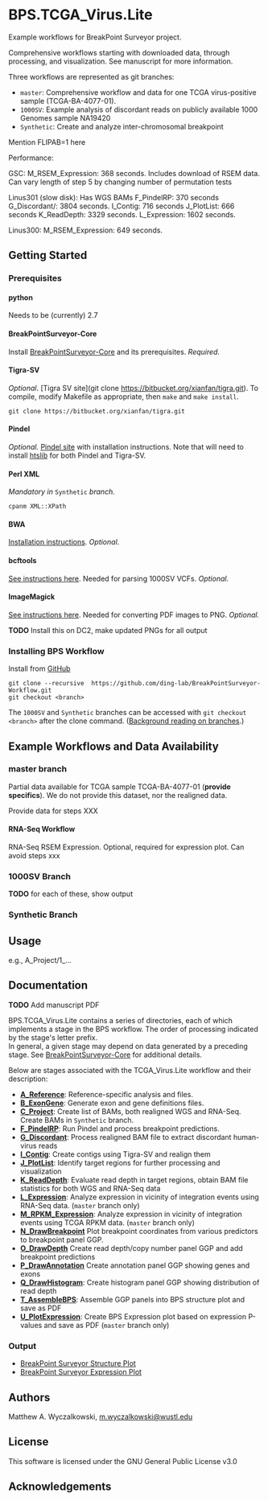 # BPS.TCGA_Virus.Lite 
Example workflows for BreakPoint Surveyor project.  

Comprehensive workflows starting with downloaded data, through processing, and visualization.  See manuscript
for more information.  

Three workflows are represented as git branches:

* `master`: Comprehensive workflow and data for one TCGA virus-positive sample (TCGA-BA-4077-01).
* `1000SV`: Example analysis of discordant reads on publicly available 1000 Genomes sample NA19420
* `Synthetic`: Create and analyze inter-chromosomal breakpoint

Mention FLIPAB=1 here

Performance:

GSC:
    M_RSEM_Expression: 368 seconds.  Includes download of RSEM data.  Can vary length of step 5 by changing number of permutation tests

Linus301 (slow disk):  Has WGS BAMs 
    F_PindelRP: 370 seconds 
    G_Discordant/: 3804 seconds.
    I_Contig: 716 seconds
    J_PlotList: 666 seconds
    K_ReadDepth: 3329 seconds.
    L_Expression: 1602 seconds.

Linus300:
    M_RSEM_Expression: 649 seconds.




## Getting Started


### Prerequisites

#### python
Needs to be (currently) 2.7

#### BreakPointSurveyor-Core
Install [BreakPointSurveyor-Core](https://github.com/ding-lab/BreakPointSurveyor-Core) and its prerequisites.  _Required._

#### Tigra-SV

_Optional_.  [Tigra SV site](git clone https://bitbucket.org/xianfan/tigra.git).  To compile, modify Makefile as appropriate, then `make` and `make install`.

`git clone https://bitbucket.org/xianfan/tigra.git`

#### Pindel

_Optional._ [Pindel site](https://github.com/genome/pindel) with installation
instructions.  Note that will need to install
[htslib](https://github.com/samtools/htslib) for both Pindel and Tigra-SV.

#### Perl XML

_Mandatory in_ `Synthetic` _branch._

`cpanm XML::XPath`

#### BWA

[Installation instructions](https://sourceforge.net/projects/bio-bwa/files/).  _Optional_.

#### bcftools

[See instructions here](https://github.com/samtools/bcftools).  Needed for parsing 1000SV VCFs.  _Optional._ 

#### ImageMagick

[See instructions here](https://www.imagemagick.org/script/download.php).  Needed for converting PDF images to PNG.  _Optional._

**TODO** Install this on DC2, make updated PNGs for all output

### Installing BPS Workflow

Install from [GitHub](https://github.com/)

```
git clone --recursive  https://github.com/ding-lab/BreakPointSurveyor-Workflow.git
git checkout <branch>
```

The `1000SV` and `Synthetic` branches can be accessed with `git checkout <branch>` after the clone command.
([Background reading on branches](https://git-scm.com/book/en/v2/Git-Branching-Branches-in-a-Nutshell).)


## Example Workflows and Data Availability

### master branch

Partial data available for TCGA sample TCGA-BA-4077-01 (**provide specifics**).  We do not
provide this dataset, nor the realigned data.

Provide data for steps XXX

#### RNA-Seq Workflow
RNA-Seq RSEM Expression.  Optional, required for expression plot.  Can avoid steps xxx

### 1000SV Branch

**TODO** for each of these, show output

### Synthetic Branch



## Usage
e.g., A_Project/1_...


## Documentation

**TODO** Add manuscript PDF

BPS.TCGA_Virus.Lite contains a series of directories, each of which implements
a stage in the BPS workflow. The order of processing indicated by the stage's letter prefix.  
In general, a given stage may depend on data generated by a preceding stage.
See [BreakPointSurveyor-Core](https://github.com/ding-lab/BreakPointSurveyor-Core) for additional details.

Below are stages associated with the TCGA_Virus.Lite workflow and their description:

* **[A_Reference](A_Reference/README.md)**: Reference-specific analysis and files.
* **[B_ExonGene](B_ExonGene/README.md)**: Generate exon and gene definitions files.
* **[C_Project](C_Project/README.md)**: Create list of BAMs, both realigned WGS and RNA-Seq.  Create BAMs in `Synthetic` branch.
* **[F_PindelRP](F_PindelRP/README.md)**: Run Pindel and process breakpoint predictions.
* **[G_Discordant](G_Discordant/README.md)**: Process realigned BAM file to extract discordant human-virus reads
* **[I_Contig](I_Contig/README.md)**: Create contigs using Tigra-SV and realign them
* **[J_PlotList](J_PlotList/README.md)**: Identify target regions for further processing and visualization
* **[K_ReadDepth](K_ReadDepth/README.md)**: Evaluate read depth in target regions, obtain BAM file statistics for both WGS and RNA-Seq data
* **[L_Expression](L_Expression/README.md)**: Analyze expression in vicinity of integration events using RNA-Seq data. (`master` branch only)
* **[M_RPKM_Expression](M_RPKM_Expression/README.md)**: Analyze expression in vicinity of integration events using TCGA RPKM data. (`master` branch only)
* **[N_DrawBreakpoint](N_DrawBreakpoint/README.md)** Plot breakpoint coordinates from various predictors to breakpoint panel GGP.
* **[O_DrawDepth](O_DrawDepth/README.md)** Create read depth/copy number panel GGP and add breakpoint predictions
* **[P_DrawAnnotation](P_DrawAnnotation/README.md)** Create annotation panel GGP showing genes and exons
* **[Q_DrawHistogram](Q_DrawHistogram/README.md)**: Create histogram panel GGP showing distribution of read depth
* **[T_AssembleBPS](T_AssembleBPS/README.md)**: Assemble GGP panels into BPS structure plot and save as PDF
* **[U_PlotExpression](U_PlotExpression/README.md)**: Create BPS Expression plot based on expression P-values and save as PDF (`master` branch only)

### Output

* [BreakPoint Surveyor Structure Plot](T_AssembleBPS/plots/TCGA-BA-4077-01B-01D-2268-08.AA.chr14.BreakpointSurvey.pdf)
* [BreakPoint Surveyor Expression Plot](U_RPKMBubble/plots/TCGA-BA-4077-01B-01D-2268-08.AA.chr14.FDR.bubble.pdf)


## Authors
Matthew A. Wyczalkowski, m.wyczalkowski@wustl.edu

## License
This software is licensed under the GNU General Public License v3.0

## Acknowledgements
